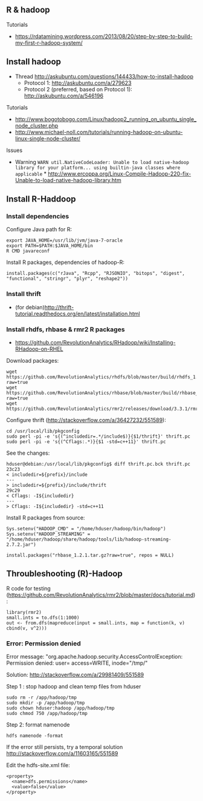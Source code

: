## R & hadoop

Tutorials

* https://rdatamining.wordpress.com/2013/08/20/step-by-step-to-build-my-first-r-hadoop-system/

## Install hadoop

* Thread http://askubuntu.com/questions/144433/how-to-install-hadoop
    * Protocol 1: http://askubuntu.com/a/279623
    * Protocol 2 (preferred, based on Protocol 1): http://askubuntu.com/a/546196

Tutorials

* http://www.bogotobogo.com/Linux/hadoop2_running_on_ubuntu_single_node_cluster.php
* http://www.michael-noll.com/tutorials/running-hadoop-on-ubuntu-linux-single-node-cluster/

Issues

* Warning `WARN util.NativeCodeLoader: Unable to load native-hadoop library for your platform... using builtin-java classes where applicable`
      * http://www.ercoppa.org/Linux-Compile-Hadoop-220-fix-Unable-to-load-native-hadoop-library.htm

## Install R-Haddoop

### Install dependencies

Configure Java path for R:

```
export JAVA_HOME=/usr/lib/jvm/java-7-oracle  
export PATH=$PATH:$JAVA_HOME/bin
R CMD javareconf
```

Install R packages, dependencies of hadoop-R:

```
install.packages(c("rJava", "Rcpp", "RJSONIO", "bitops", "digest", "functional", "stringr", "plyr", "reshape2"))
```

### Install thrift

* (for debian)http://thrift-tutorial.readthedocs.org/en/latest/installation.html

### Install rhdfs, rhbase & rmr2 R packages

* https://github.com/RevolutionAnalytics/RHadoop/wiki/Installing-RHadoop-on-RHEL

Download packages:

```
wget https://github.com/RevolutionAnalytics/rhdfs/blob/master/build/rhdfs_1.0.8.tar.gz?raw=true
wget https://github.com/RevolutionAnalytics/rhbase/blob/master/build/rhbase_1.2.1.tar.gz?raw=true
wget https://github.com/RevolutionAnalytics/rmr2/releases/download/3.3.1/rmr2_3.3.1.tar.gz
```

Configure thrift (http://stackoverflow.com/a/36427232/551589):

```
cd /usr/local/lib/pkgconfig
sudo perl -pi -e 's{(^includedir=.*/include$)}{$1/thrift}' thrift.pc
sudo perl -pi -e 's{(^Cflags:.*)}{$1 -std=c++11}' thrift.pc
```

See the changes:

```
hduser@debian:/usr/local/lib/pkgconfig$ diff thrift.pc.bck thrift.pc
23c23
< includedir=${prefix}/include
---
> includedir=${prefix}/include/thrift
29c29
< Cflags: -I${includedir}
---
> Cflags: -I${includedir} -std=c++11
```

Install R packages from source:

```
Sys.setenv("HADOOP_CMD" = "/home/hduser/hadoop/bin/hadoop")
Sys.setenv("HADOOP_STREAMING" = "/home/hduser/hadoop/share/hadoop/tools/lib/hadoop-streaming-2.7.2.jar")

install.packages("rhbase_1.2.1.tar.gz?raw=true", repos = NULL)
```

## Throubleshooting (R)-Hadoop

R code for testing (https://github.com/RevolutionAnalytics/rmr2/blob/master/docs/tutorial.md):

```
library(rmr2)
small.ints = to.dfs(1:1000)
out <- from.dfs(mapreduce(input = small.ints, map = function(k, v) cbind(v, v^2)))
```

### Error: Permission denied

Error message: "org.apache.hadoop.security.AccessControlException: Permission denied: user= access=WRITE, inode="/tmp/"

Solution: http://stackoverflow.com/a/29981409/551589

Step 1 : stop hadoop and clean temp files from hduser

```
sudo rm -r /app/hadoop/tmp
sudo mkdir -p /app/hadoop/tmp
sudo chown hduser:hadoop /app/hadoop/tmp
sudo chmod 750 /app/hadoop/tmp
```

Step 2: format namenode

```
hdfs namenode -format
```

If the error still persists, try a temporal solution http://stackoverflow.com/a/11603165/551589

Edit the hdfs-site.xml file:

```
<property>
  <name>dfs.permissions</name>
  <value>false</value>
</property>
```
